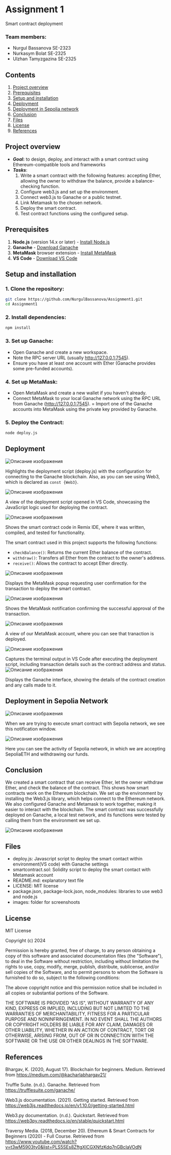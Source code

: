 # Assignment 1


 Smart contract deployment

### Team members: 
- Nurgul Bassanova SE-2323
- Nurkasym Bolat SE-2325
- Ulzhan Tamyzgazina SE-2325


## Contents

1. [Project overview](#project-overview)
2. [Prerequisites](#prerequisites)
3. [Setup and installation](#setup-and-installation)
4. [Deployment](#deployment)
5. [Deployment in Sepolia network](#deployment-in-sepolia-network)
6. [Conclusion](#conclusion)
7. [Files](#files)
8. [License](#license)
9. [References](#license)



## Project overview

- <b><i>Goal</i>:</b>  to design, deploy, and interact with a smart contract using Ethereum-compatible tools and frameworks
- <b><i>Tasks</i></b>:
    1. Write a smart contract with the following features: accepting Ether, allowing the owner to withdraw the balance, provide a balance-checking function.
    2. Configure web3.js and set up the environment.
    3. Connect web3.js to Ganache or a public testnet.
    4. Link Metamask to the chosen network.
    5. Deploy the smart contract.
    6. Test contract functions using the configured setup.
 

## Prerequisites

1. **Node.js** (version 14.x or later) - [Install Node.js](https://nodejs.org/)
2. **Ganache** - [Download Ganache](https://www.trufflesuite.com/ganache)
3. **MetaMask** browser extension - [Install MetaMask](https://metamask.io/)
4. **VS Code** - [Download VS Code](https://code.visualstudio.com/)


## Setup and installation 

### 1. Clone the repository:

```bash
git clone https://github.com/NurgulBassanova/Assignment1.git
cd Assignment1
```
### 2. Install dependencies:

```bash
npm install
```
### 3. Set up Ganache:
- Open Ganache and create a new workspace.
- Note the RPC server URL (usually http://127.0.0.1:7545).
- Ensure you have at least one account with Ether (Ganache provides some pre-funded accounts).

### 4. Set up MetaMask:
- Open MetaMask and create a new wallet if you haven't already.
- Connect MetaMask to your local Ganache network using the RPC URL from Ganache (http://127.0.0.1:7545).
= Import one of the Ganache accounts into MetaMask using the private key provided by Ganache.


### 5. Deploy the Contract:
```bash
node deploy.js
```


## Deployment
![Описание изображения](images/web3.jpg)

Highlights the deployment script (deploy.js) with the configuration for connecting to the Ganache blockchain. Also, as you can see using Web3, which is declared as `const {Web3}`.


![Описание изображения](images/script.jpg)


A view of the deployment script opened in VS Code, showcasing the JavaScript logic used for deploying the contract.

![Описание изображения](images/smart.jpg)

Shows the smart contract code in Remix IDE, where it was written, compiled, and tested for functionality.

The smart contract used in this project supports the following functions:

- `checkBalance()`: Returns the current Ether balance of the contract.
- `withdraw()`: Transfers all Ether from the contract to the owner's address.
- `receive()`: Allows the contract to accept Ether directly.

![Описание изображения](images/withdraw.jpg)

Displays the MetaMask popup requesting user confirmation for the transaction to deploy the smart contract.

![Описание изображения](images/approve1.jpg)

Shows the MetaMask notification confirming the successful approval of the transaction.

![Описание изображения](images/acc.jpg)

A view of our MetaMask account, where you can see that tranaction is deployed. 

![Описание изображения](images/outputVS.jpg)

Captures the terminal output in VS Code after executing the deployment script, including transaction details such as the contract address and status.
![Описание изображения](images/ganache.jpg)

Displays the Ganache interface, showing the details of the contract creation and any calls made to it.

## Deployment in Sepolia Network
![Описание изображения](images/sepoliatransact.png)

When we are trying to execute smart contract with Sepolia network, we see this notification window.

![Описание изображения](images/sepolia2.png)

Here you can see the activity of Sepolia network, in which we are accepting SepoliaETH and withdrawing our funds. 


## Conclusion

We created a smart contract that can receive Ether, let the owner withdraw Ether, and check the balance of the contract. This shows how smart contracts work on the Ethereum blockchain. 
We set up the environment by installing the Web3.js library, which helps connect to the Ethereum network. 
We also configured Ganache and Metamask to work together, making it easier to interact with the blockchain. The smart contract was successfully deployed on Ganache, a local test network, and its functions were tested by calling them from the environment we set up.

![Описание изображения](images/callandcreation.jpg)


## Files

- deploy.js: Javascript script to deploy the smart contact within environment(VS code) with Ganache settings
- smartcontract.sol: Solidity script to deploy the smart contact with Metamask account
- README.md: explanatory text file
- LICENSE: MIT license
- package.json, package-lock.json, node_modules: libraries to use web3 and node.js
- images: folder for screenshoots

## License

MIT License

Copyright (c) 2024

Permission is hereby granted, free of charge, to any person obtaining a copy
of this software and associated documentation files (the "Software"), to deal
in the Software without restriction, including without limitation the rights
to use, copy, modify, merge, publish, distribute, sublicense, and/or sell
copies of the Software, and to permit persons to whom the Software is
furnished to do so, subject to the following conditions:

The above copyright notice and this permission notice shall be included in all
copies or substantial portions of the Software.

THE SOFTWARE IS PROVIDED "AS IS", WITHOUT WARRANTY OF ANY KIND, EXPRESS OR
IMPLIED, INCLUDING BUT NOT LIMITED TO THE WARRANTIES OF MERCHANTABILITY,
FITNESS FOR A PARTICULAR PURPOSE AND NONINFRINGEMENT. IN NO EVENT SHALL THE
AUTHORS OR COPYRIGHT HOLDERS BE LIABLE FOR ANY CLAIM, DAMAGES OR OTHER
LIABILITY, WHETHER IN AN ACTION OF CONTRACT, TORT OR OTHERWISE, ARISING FROM,
OUT OF OR IN CONNECTION WITH THE SOFTWARE OR THE USE OR OTHER DEALINGS IN THE
SOFTWARE.

## References

Bhargav, K. (2020, August 17). Blockchain for beginners. Medium. Retrieved from https://medium.com/@kacharlabhargav21/

Truffle Suite. (n.d.). Ganache. Retrieved from https://trufflesuite.com/ganache/

Web3.js documentation. (2021). Getting started. Retrieved from https://web3js.readthedocs.io/en/v1.10.0/getting-started.html

Web3.py documentation. (n.d.). Quickstart. Retrieved from https://web3py.readthedocs.io/en/stable/quickstart.html

Traversy Media. (2018, December 20). Ethereum & Smart Contracts for Beginners (2020) - Full Course. Retrieved from https://www.youtube.com/watch?v=t3wM5903ty0&list=PLS5SEs8ZftgXlCGXNfzKdq7nGBcIaVOdN

